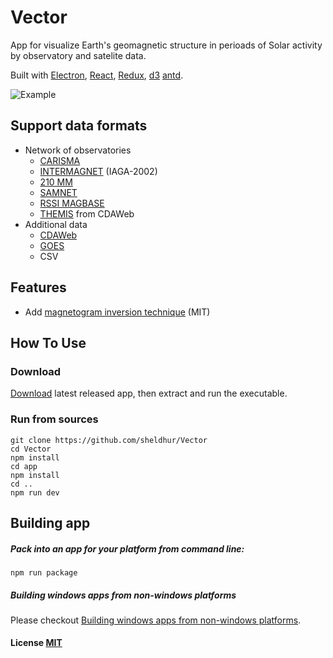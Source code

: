 # Vector
App for visualize Earth's geomagnetic structure in perioads of Solar activity by observatory and satelite data.

Built with [Electron](https://github.com/atom/electron), [React](https://facebook.github.io/react/), [Redux](https://github.com/reactjs/redux), [d3](https://github.com/d3/d3) [antd](https://github.com/ant-design/ant-design).

![Example](/example/result.gif)

## Support data formats
* Network of observatories
    * [CARISMA](http://carisma.ca/station-information)
    * [INTERMAGNET](http://www.intermagnet.org/imos/imotblobs-eng.php) (IAGA-2002)
    * [210 MM](http://stdb2.isee.nagoya-u.ac.jp/mm210/1-min_data/Readme.txt)
    * [SAMNET](http://spears.lancs.ac.uk/samnet/)
    * [RSSI MAGBASE](http://magbase.rssi.ru/HTML/MAG_CD.HTM)
    * [THEMIS](https://cdaweb.sci.gsfc.nasa.gov/cdaweb/istp_public/) from CDAWeb
* Additional data
    * [CDAWeb](https://cdaweb.sci.gsfc.nasa.gov/cdaweb/istp_public/)
    * [GOES](https://www.ngdc.noaa.gov/stp/satellite/goes/index.html)
    * CSV

## Features
* Add [magnetogram inversion technique](https://www.researchgate.net/publication/226075790_The_magnetogram_inversion_technique_and_some_applications) (MIT)

## How To Use
### Download
[Download](https://github.com/sheldhur/Vector/releases) latest released app, then extract and run the executable.

### Run from sources
``` shell
git clone https://github.com/sheldhur/Vector
cd Vector
npm install
cd app
npm install
cd ..
npm run dev
```

## Building app
##### Pack into an app for your platform from command line:
``` shell
npm run package
```

##### Building windows apps from non-windows platforms
Please checkout [Building windows apps from non-windows platforms](https://github.com/maxogden/electron-packager#building-windows-apps-from-non-windows-platforms).

#### License [MIT](LICENSE.md)
